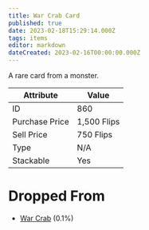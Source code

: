 ```yaml
---
title: War Crab Card
published: true
date: 2023-02-18T15:29:14.000Z
tags: items
editor: markdown
dateCreated: 2023-02-16T00:00:00.000Z
---
```


A rare card from a monster.

|Attribute|Value|
|-|-|
|ID|860|
|Purchase Price|1,500 Flips|
|Sell Price|750 Flips|
|Type|N/A|
|Stackable|Yes|


# Dropped From
 * [War Crab](/monsters/war-crab.md) (0.1%)
